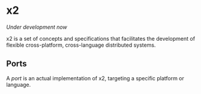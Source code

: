 x2
==

_Under development now_

x2 is a set of concepts and specifications that facilitates the development of
flexible cross-platform, cross-language distributed systems.

## Ports

A _port_ is an actual implementation of x2, targeting a specific platform or
language.
